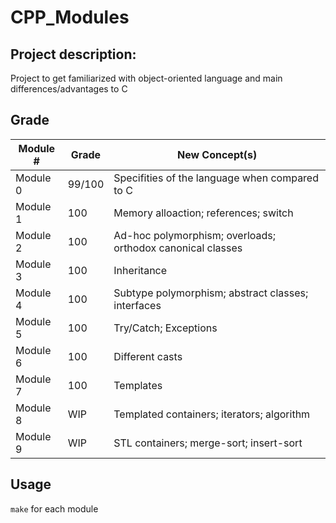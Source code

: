 # CPP_Modules

## Project description:
Project to get familiarized with object-oriented language and main differences/advantages to C

## Grade
| Module #  |      Grade   | New Concept(s) |
| --------- | ------------ | ------------- |
| Module 0  | 99/100       | Specifities of the language when compared to C
| Module 1  | 100          | Memory alloaction; references; switch
| Module 2  | 100          | Ad-hoc polymorphism; overloads; orthodox canonical classes
| Module 3  | 100          | Inheritance
| Module 4  | 100          | Subtype polymorphism; abstract classes; interfaces
| Module 5  | 100          | Try/Catch; Exceptions
| Module 6  | 100          | Different casts
| Module 7  | 100          | Templates
| Module 8  | WIP          | Templated containers; iterators; algorithm
| Module 9  | WIP          | STL containers; merge-sort; insert-sort

## Usage

```make``` for each module
